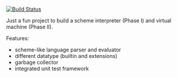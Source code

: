 [![Build Status](https://travis-ci.org/stefan-wolfsheimer/scheme-vm.svg?branch=master)](https://travis-ci.org/stefan-wolfsheimer/scheme-vm)

Just a fun project to build a scheme interpreter (Phase I) and virtual machine (Phase II).

Features:
- scheme-like language parser and evaluator
- different datatype (builtin and extensions)
- garbage collector
- integrated unit test framework


